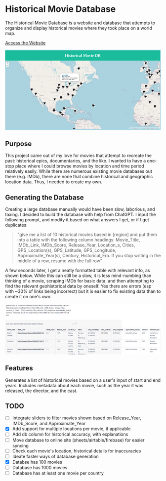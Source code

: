 # Historical Movie Database
The Historical Movie Database is a website and database that attempts to organize and display historical movies where they took place on a world map.

[Access the Website](https://pringithub.github.io/historical_movie_db/)

![](./media/hmdb_zoomin.png)

## Purpose
This project came out of my love for movies that attempt to recreate the past: historical epics, documentaries, and the like. I wanted to have a one-stop place where I could browse movies by location and time period relatively easily.
While there are numerous existing movie databases out there (e.g. IMDb), there are none that combine historical and geographic location data. Thus, I needed to create my own.


## Generating the Database
Creating a large database manually would have been slow, laborious, and taxing. 
I decided to build the database with help from ChatGPT. I input the following prompt, and modity it based on what answers I get, or if I get duplicates: 
>"give me a list of 10 historical movies based in [region] and put them into a table with the following column headings: Movie_Title,	IMDb_Link,	IMDb_Score,	Release_Year, Location_s,	Cities,	GPS_Location(s), GPS_Latitude, GPS_Longitude, Approximate_Year(s),	Century,	Historical_Era. If you stop writing in the middle of a row, resume with the full row"

A few seconds later, I get a neatly formatted table with relevant info, as shown below. While this can still be a slow, it is less mind-numbing than thinking of a movie, scraping IMDb for basic data, and then attempting to find the relevant geohistorical data by oneself. Yes there are errors (esp with ~30% of links being incorrect) but it is easier to fix existing data than to create it on one's own.

![](./media/chatgpt_db_creation.png)

## Features
Generates a list of historical movies based on a user's input of start and end years.
Includes metadata about each movie, such as the year it was released, the director, and the cast.

## TODO
- [ ] Integrate sliders to filter movies shown based on Release_Year, IMDb_Score, and Approximate_Year
- [x] Add support for multiple locations per movie, if applicable
- [ ] Add db column for historical accuracy, with explanations
- [ ] Move database to online site (sheets/airtable/firebase) for easier syncing
- [ ] Check each movie's location, historical details for inaccuracies
- [ ] Ideate faster ways of database generation
- [x] Databse has 100 movies
- [ ] Database has 1000 movies
- [ ] Database has at least one movie per country
